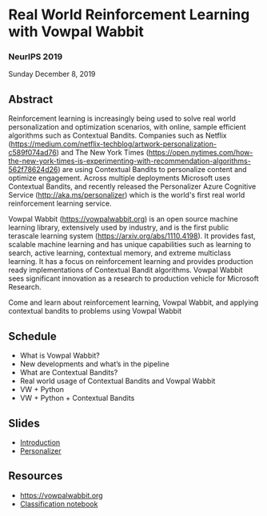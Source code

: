 # Real World Reinforcement Learning with Vowpal Wabbit

### NeurIPS 2019
Sunday December 8, 2019  

## Abstract
Reinforcement learning is increasingly being used to solve real world personalization and optimization scenarios, with online, sample efficient algorithms such as Contextual Bandits. Companies such as Netflix (https://medium.com/netflix-techblog/artwork-personalization-c589f074ad76) and The New York Times (https://open.nytimes.com/how-the-new-york-times-is-experimenting-with-recommendation-algorithms-562f78624d26) are using Contextual Bandits to personalize content and optimize engagement. Across multiple deployments Microsoft uses Contextual Bandits, and recently released the Personalizer Azure Cognitive Service (http://aka.ms/personalizer) which is the world's first real world reinforcement learning service.

Vowpal Wabbit (https://vowpalwabbit.org) is an open source machine learning library, extensively used by industry, and is the first public terascale learning system (https://arxiv.org/abs/1110.4198). It provides fast, scalable machine learning and has unique capabilities such as learning to search, active learning, contextual memory, and extreme multiclass learning. It has a focus on reinforcement learning and provides production ready implementations of Contextual Bandit algorithms. Vowpal Wabbit sees significant innovation as a research to production vehicle for Microsoft Research.

Come and learn about reinforcement learning, Vowpal Wabbit, and applying contextual bandits to problems using Vowpal Wabbit

## Schedule

- What is Vowpal Wabbit?
- New developments and what’s in the pipeline
- What are Contextual Bandits?
- Real world usage of Contextual Bandits and Vowpal Wabbit
- VW + Python
- VW + Python + Contextual Bandits 

## Slides
- [Introduction](https://github.com/VowpalWabbit/neurips2019/blob/master/intro.pdf)
- [Personalizer](https://github.com/VowpalWabbit/neurips2019/blob/master/personalizer.pdf)

## Resources
- https://vowpalwabbit.org
- [Classification notebook](https://mybinder.org/v2/gh/VowpalWabbit/jupyter-notebooks/master?filepath=VW%20classification%20tutorial.ipynb)

